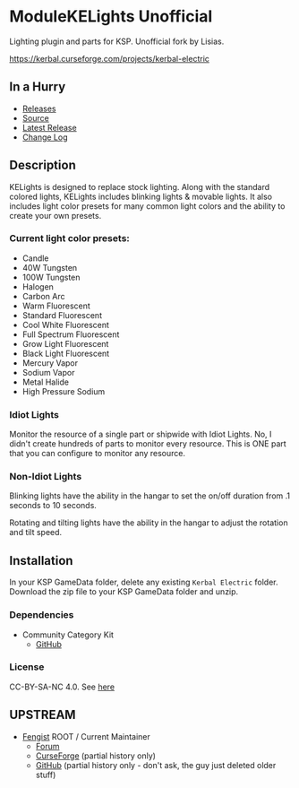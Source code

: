 # ModuleKELights Unofficial
Lighting plugin and parts for KSP. Unofficial fork by Lisias.

https://kerbal.curseforge.com/projects/kerbal-electric


## In a Hurry

* [Releases](https://github.com/net-lisias-kspu/ModuleKELights/tree/Archive)
* [Source](https://github.com/net-lisias-kspu/ModuleKELights)
* [Latest Release](https://github.com/net-lisias-kspu/ModuleKELights/releases)
* [Change Log](./CHANGE_LOG.md)


## Description

KELights is designed to replace stock lighting.  Along with the standard colored lights, KELights includes blinking lights & movable lights.  It also includes light color presets for many common light colors and the ability to create your own presets. 

### Current light color presets:

* Candle
* 40W Tungsten
* 100W Tungsten
* Halogen
* Carbon Arc
* Warm Fluorescent
* Standard Fluorescent
* Cool White Fluorescent
* Full Spectrum Fluorescent
* Grow Light Fluorescent
* Black Light Fluorescent
* Mercury Vapor
* Sodium Vapor
* Metal Halide
* High Pressure Sodium

### Idiot Lights

Monitor the resource of a single part or shipwide with Idiot Lights.  No, I didn't create hundreds of parts to monitor every resource. This is ONE part that you can configure to monitor any resource.

### Non-Idiot Lights

Blinking lights have the ability in the hangar to set the on/off duration from .1 seconds to 10 seconds.

Rotating and tilting lights have the ability in the hangar to adjust the rotation and tilt speed.


## Installation

In your KSP GameData folder, delete any existing `Kerbal Electric` folder. Download the zip file to your KSP GameData folder and unzip.﻿


### Dependencies

* Community Category Kit
	+ [GitHub](https://github.com/BobPalmer/CommunityCategoryKit)

### License

CC-BY-SA-NC 4.0. See [here](./LICENSE)


## UPSTREAM

* [Fengist](https://forum.kerbalspaceprogram.com/index.php?/profile/78435-fengist/) ROOT / Current Maintainer
	+ [Forum](https://forum.kerbalspaceprogram.com/index.php?/topic/165449-wip-14x-kerbal-electric-idiot-lights-duh-slime-lights-yuk/&)
	+ [CurseForge](https://kerbal.curseforge.com/projects/kerbal-electric) (partial history only)
	+ [GitHub](https://github.com/Fengist/ModuleKELights) (partial history only - don't ask, the guy just deleted older stuff)
